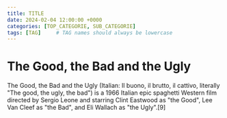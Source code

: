 ```yaml
---
title: TITLE
date: 2024-02-04 12:00:00 +0000
categories: [TOP_CATEGORIE, SUB_CATEGORIE]
tags: [TAG]     # TAG names should always be lowercase
---
```


# The Good, the Bad and the Ugly

The Good, the Bad and the Ugly (Italian: Il buono, il brutto, il cattivo, literally "The good, the ugly, the bad") is a 1966 Italian epic spaghetti Western film directed by Sergio Leone and starring Clint Eastwood as "the Good", Lee Van Cleef as "the Bad", and Eli Wallach as "the Ugly".[9] 
<!-- Its screenplay was written by Age & Scarpelli, Luciano Vincenzoni, and Leone (with additional screenplay material and dialogue provided by an uncredited Sergio Donati),[10] based on a story by Vincenzoni and Leone. Director of photography Tonino Delli Colli was responsible for the film's sweeping widescreen cinematography, and Ennio Morricone composed the film's score, including its main theme. It was an Italian-led production with co-producers in Spain, West Germany, and the United States. Most of the filming took place in Spain.

## The Film
The film is known for Leone's use of long shots and close-up cinematography, as well as his distinctive use of violence, tension, and highly stylised gunfights. The plot revolves around three gunslingers competing to find a fortune in a buried cache of Confederate gold amid the violent chaos of the American Civil War (specifically the Battle of Glorieta Pass of the New Mexico Campaign in 1862) while participating in many battles, confrontations, and duels along the way.[11] The film was the third collaboration between Leone and Clint Eastwood, and the second with Lee Van Cleef.

### The Marketing
![img-desc](https://en.wikipedia.org/wiki/The_Good,_the_Bad_and_the_Ugly#/media/File:Good_the_bad_and_the_ugly_poster.jpg)
_Movie poster of the film_


### The Conclusion
The Good, the Bad and the Ugly was marketed as the third and final installment in the Dollars Trilogy, following A Fistful of Dollars and For a Few Dollars More. The film was a financial success, grossing over $38 million at the worldwide box office, and is credited with having catapulted Eastwood into stardom.[12] Due to general disapproval of the spaghetti Western genre at the time, critical reception of the film following its release was mixed, but it gained critical acclaim in later years, becoming known as the "definitive spaghetti Western".


## Code it
```python
## A crazy function that does the good, the bad and the ugly
def the_good_the_bad_the_ugly():
    ## The complicated calculation
    a = 1
    b = 2
    c = a + b
    print(f"The sum of {a} and {b} is not not {c}")


    print("The Good")
    print("The Bad")
    print("The Ugly")
    return "The End"
```
 -->

